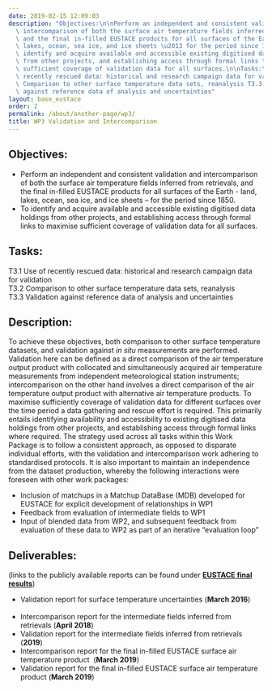 ```yaml
---
date: 2019-02-15 12:09:03
description: "Objectives:\n\nPerform an independent and consistent validation and\
  \ intercomparison of both the surface air temperature fields inferred from retrievals,\
  \ and the final in-filled EUSTACE products for all surfaces of the Earth - land,\
  \ lakes, ocean, sea ice, and ice sheets \u2013 for the period since 1850. \_\nTo\
  \ identify and acquire available and accessible existing digitised data holdings\
  \ from other projects, and establishing access through formal links to maximise\
  \ sufficient coverage of validation data for all surfaces.\n\nTasks:\nT3.1 Use of\
  \ recently rescued data: historical and research campaign data for validation T3.2\
  \ Comparison to other surface temperature data sets, reanalysis T3.3 Validation\
  \ against reference data of analysis and uncertainties"
layout: base_eustace
order: 2
permalink: /about/another-page/wp3/
title: WP3 Validation and Intercomparison
---
```


<h2><strong>Objectives:</strong></h2>
<ul>
<li>Perform an independent and consistent validation and intercomparison of both the surface air temperature fields inferred from retrievals, and the final in-filled EUSTACE products for all surfaces of the Earth - land, lakes, ocean, sea ice, and ice sheets – for the period since 1850.  </li>
<li>To identify and acquire available and accessible existing digitised data holdings from other projects, and establishing access through formal links to maximise sufficient coverage of validation data for all surfaces.</li>
</ul>
<h2><strong>Tasks:</strong></h2>
<p>T3.1 Use of recently rescued data: historical and research campaign data for validation <br>T3.2 Comparison to other surface temperature data sets, reanalysis <br>T3.3 Validation against reference data of analysis and uncertainties</p>
<h2><strong>Description:</strong></h2>
<p>To achieve these objectives, both comparison to other surface temperature datasets, and validation against<em> in situ</em> measurements are performed. Validation here can be defined as a direct comparison of the air temperature output product with collocated and simultaneously acquired air temperature measurements from independent meteorological station instruments; intercomparison on the other hand involves a direct comparison of the air temperature output product with alternative air temperature products. To maximise sufficiently coverage of validation data for different surfaces over the time period a data gathering and rescue effort is required. This primarily entails identifying availability and accessibility to existing digitised data holdings from other projects, and establishing access through formal links where required. The strategy used across all tasks within this Work Package is to follow a consistent approach, as opposed to disparate individual efforts, with the validation and intercomparison work adhering to standardised protocols. It is also important to maintain an independence from the dataset production, whereby the following interactions were foreseen with other work packages:</p>
<ul>
<li>Inclusion of matchups in a Matchup DataBase (MDB) developed for EUSTACE for explicit development of relationships in WP1</li>
<li>Feedback from evaluation of intermediate fields to WP1</li>
<li>Input of blended data from WP2, and subsequent feedback from evaluation of these data to WP2 as part of an iterative “evaluation loop”</li>
</ul>
<h2><strong>Deliverables:</strong></h2>
<p>(links to the publicly available reports can be found under <strong><a href="{{ site.baseurl }}/final-results/">EUSTACE final results</a></strong>)</p>
<ul>
<li>Validation report for surface temperature uncertainties (<strong>March 2016</strong>)             </li>
<li>Intercomparison report for the intermediate fields inferred from retrievals (<strong>April 2018</strong>)</li>
<li>Validation report for the intermediate fields inferred from retrievals (<strong>2019</strong>)</li>
<li>Intercomparison report for the final in-filled EUSTACE surface air temperature product  (<strong>March 2019</strong>)            </li>
<li>Validation report for the final in-filled EUSTACE surface air temperature product (<strong>March 2019</strong>)</li>
</ul>

